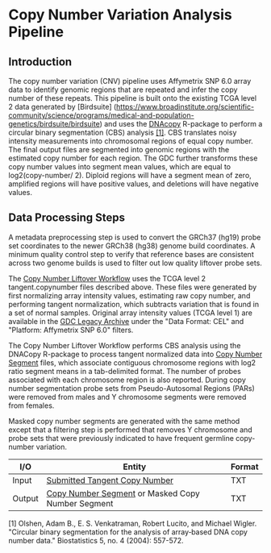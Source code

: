 # Copy Number Variation Analysis Pipeline

## Introduction

The copy number variation (CNV) pipeline uses Affymetrix SNP 6.0 array data to identify genomic regions that are repeated and infer the copy number of these repeats. This pipeline is built onto the existing TCGA level 2 data generated by [Birdsuite] (https://www.broadinstitute.org/scientific-community/science/programs/medical-and-population-genetics/birdsuite/birdsuite) and uses the [DNAcopy](http://www.bioconductor.org/packages/release/bioc/html/DNAcopy.html) R-package to perform a circular binary segmentation (CBS) analysis [[1]](http://biostatistics.oxfordjournals.org/content/5/4/557.short). CBS translates noisy intensity measurements into chromosomal regions of equal copy number.  The final output files are segmented into genomic regions with the estimated copy number for each region. The GDC further transforms these copy number values into segment mean values, which are equal to log2(copy-number/ 2). Diploid regions will have a segment mean of zero, amplified regions will have positive values, and deletions will have negative values.


## Data Processing Steps

A metadata preprocessing step is used to convert the GRCh37 (hg19) probe set coordinates to the newer GRCh38 (hg38) genome build coordinates. A minimum quality control step to verify that reference bases are consistent across two genome builds is used to filter out low quality liftover probe sets.

The [Copy Number Liftover Workflow](Data_Dictionary/viewer/#?view=table-definition-view&id=copy_number_liftover_workflow) uses the TCGA level 2 tangent.copynumber files described above. These files were generated by first normalizing array intensity values, estimating raw copy number, and performing tangent normalization, which subtracts variation that is found in a set of normal samples. Original array intensity values (TCGA level 1) are available in the [GDC Legacy Archive](https://gdc-portal.nci.nih.gov/legacy-archive/) under the "Data Format: CEL" and "Platform: Affymetrix SNP 6.0" filters.

The Copy Number Liftover Workflow performs CBS analysis using the DNACopy R-package to process tangent normalized data into [Copy Number Segment](Data_Dictionary/viewer/#?view=table-definition-view&id=copy_number_segment) files, which associate contiguous chromosome regions with log2 ratio segment means in a tab-delimited format.  The number of probes associated with each chromosome region is also reported.  During copy number segmentation probe sets from Pseudo-Autosomal Regions (PARs) were removed from males and Y chromosome segments were removed from females.

Masked copy number segments are generated with the same method except that a filtering step is performed that removes Y chromosome and probe sets that were previously indicated to have frequent germline copy-number variation.   

| I/O | Entity | Format |
|---|---|---|
| Input | [Submitted Tangent Copy Number](Data_Dictionary/viewer/#?view=table-definition-view&id=submitted_tangent_copy_number) |  TXT |
| Output | [Copy Number Segment](Data_Dictionary/viewer/#?view=table-definition-view&id=copy_number_segment) or Masked Copy Number Segment | TXT  |

[1] Olshen, Adam B., E. S. Venkatraman, Robert Lucito, and Michael Wigler. "Circular binary segmentation for the analysis of array‐based DNA copy number data." Biostatistics 5, no. 4 (2004): 557-572.
